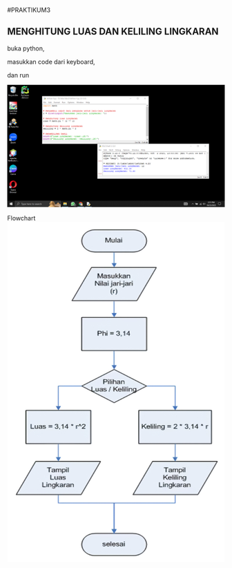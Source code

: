 #PRAKTIKUM3
## MENGHITUNG LUAS DAN KELILING LINGKARAN
<p>buka python,</p>
<p>masukkan code dari keyboard,</p>
<p>dan run</p>

![gambar 1](screenshot/ss1.png)

Flowchart
![gambar 2](screenshot/ss2.png)
